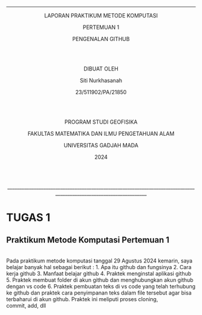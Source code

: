---
<p align="center">
LAPORAN PRAKTIKUM METODE KOMPUTASI
<p> 

<p align="center">
PERTEMUAN 1   
<p>

<p align="center">
PENGENALAN GITHUB
<p>
<br>
<br>
<p align="center">
DIBUAT OLEH  
<p>
<p align="center">
Siti Nurkhasanah
<p>
<p align="center">
23/511902/PA/21850
<p>
<br>
<br>
<p align="center">
PROGRAM STUDI GEOFISIKA
<p>
<p align="center">
FAKULTAS MATEMATIKA DAN ILMU PENGETAHUAN ALAM
<p>
<p align="center">
UNIVERSITAS GADJAH MADA
<p>
<p align="center">
2024
<p>
<br>
<br>
<p align="center">
____________________________________________________________________________________________________________________
<p>

# TUGAS 1
## Praktikum Metode Komputasi Pertemuan 1
<br>
Pada praktikum metode komputasi tanggal 29 Agustus 2024 kemarin, saya belajar banyak hal sebagai berikut :
1. Apa itu github dan fungsinya
2. Cara kerja github
3. Manfaat belajar github
4. Praktek menginstal aplikasi github
5. Praktek membuat folder di akun github dan menghubungkan akun github dengan vs code
6. Praktek pembuatan teks di vs code yang telah terhubung ke github dan praktek cara penyimpanan teks dalam file tersebut agar bisa terbaharui di akun github. Praktek ini meliputi proses cloning, commit, add, dll
